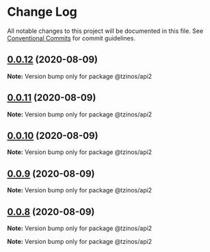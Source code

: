 # Change Log

All notable changes to this project will be documented in this file.
See [Conventional Commits](https://conventionalcommits.org) for commit guidelines.

## [0.0.12](https://github.com/gtzinos/NodeJS-Typescript-Lerna-Monorepo/compare/v0.0.11...v0.0.12) (2020-08-09)

**Note:** Version bump only for package @tzinos/api2





## [0.0.11](https://github.com/gtzinos/NodeJS-Typescript-Lerna-Monorepo/compare/v0.0.10...v0.0.11) (2020-08-09)

**Note:** Version bump only for package @tzinos/api2





## [0.0.10](https://github.com/gtzinos/NodeJS-Typescript-Lerna-Monorepo/compare/v0.0.9...v0.0.10) (2020-08-09)

**Note:** Version bump only for package @tzinos/api2





## [0.0.9](https://github.com/gtzinos/NodeJS-Typescript-Lerna-Monorepo/compare/v0.0.8...v0.0.9) (2020-08-09)

**Note:** Version bump only for package @tzinos/api2





## [0.0.8](https://github.com/gtzinos/NodeJS-Typescript-Lerna-Monorepo/compare/v0.0.7...v0.0.8) (2020-08-09)

**Note:** Version bump only for package @tzinos/api2







**Note:** Version bump only for package @tzinos/api2
